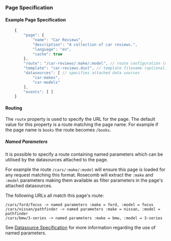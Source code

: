 ### Page Specification

#### Example Page Specification

```js
	{
	    "page": {
	        "name": "Car Reviews",
	        "description": "A collection of car reviews.",
	        "language": "en",
	        "cache": true
	    },
	    "route": "/car-reviews/:make/:model", // route configuration (optional)
	    "template": "car-reviews.dust", // template filename (optional)
	    "datasources": [ // specifies attached data sources
	        "car-makes",
	        "car-models"
	    ],
	    "events": [ ]
	}

```

#### Routing

The `route` property is used to specify the URL for the page. The default value for this property is a route matching the page name. For example if the page name is `books` the route becomes `/books`.

##### Named Parameters
It is possible to specify a route containing named parameters which can be utilised by the datasources attached to the page.

For example the route `/cars/:make/:model` will ensure this page is loaded for any request matching this format. Rosecomb will extract the `:make` and `:model` parameters making them available as filter parameters in the page's attached datasources.

The following URLs all match this page's route:

```
/cars/ford/focus -> named parameters :make = ford, :model = focus
/cars/nissan/pathfinder -> named parameters :make = nissan, :model = pathfinder
/cars/bmw/3-series -> named parameters :make = bmw, :model = 3-series
```

See [Datasource Specification](datasource_specification.md) for more information regarding the use of named parameters.

